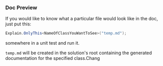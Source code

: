 ### Doc Preview

If you would like to know what a particular file would look like in the doc, just put this:
```csharp
Explain.OnlyThis<NameOfClassYouWantToSee>("temp.md");
```
somewhere in a unit test and run it.

`temp.md` will be created in the solution's root containing the generated documentation for the specified class.Chang